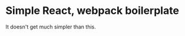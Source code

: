 Simple React, webpack boilerplate
====================================

It doesn't get much simpler than this.
